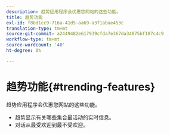 ```yaml
---
description: 趋势应用程序会优惠您网站的这些功能。
title: 趋势功能
exl-id: f8bd1cc9-716a-41d5-aa69-a3f1abae453c
translation-type: tm+mt
source-git-commit: a2449482e617939cfda7e367da34875bf187c4c9
workflow-type: tm+mt
source-wordcount: '40'
ht-degree: 0%

---
```


# 趋势功能{#trending-features}

趋势应用程序会优惠您网站的这些功能。



* 趋势显示有关哪些集合最活动的实时信息。
* 对话从最受欢迎到最不受欢迎。
